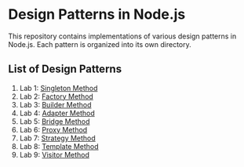 # Design Patterns in Node.js

This repository contains implementations of various design patterns in Node.js. Each pattern is organized into its own directory.

## List of Design Patterns

1. Lab 1: [Singleton Method](./SingletonMethod)
2. Lab 2: [Factory Method](./FactoryMethod)
3. Lab 3: [Builder Method](./BuilderMethod)
4. Lab 4: [Adapter Method](./AdapterMethod)
5. Lab 5: [Bridge Method](./BridgeMethod)
6. Lab 6: [Proxy Method](./ProxyMethod)
7. Lab 7: [Strategy Method](./StrategyMethod)
8. Lab 8: [Template Method](./TemplateMethod)
8. Lab 9: [Visitor Method](./VisitorMethod)
